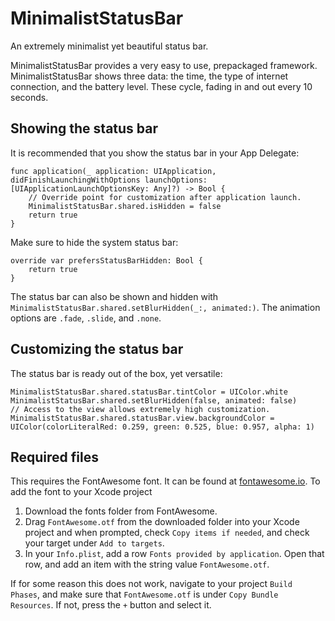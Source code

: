 # MinimalistStatusBar
An extremely minimalist yet beautiful status bar.

MinimalistStatusBar provides a very easy to use, prepackaged framework. MinimalistStatusBar shows three data: the time, the type of internet connection, and the battery level. These cycle, fading in and out every 10 seconds. 

## Showing the status bar

It is recommended that you show the status bar in your App Delegate:

    func application(_ application: UIApplication, didFinishLaunchingWithOptions launchOptions: [UIApplicationLaunchOptionsKey: Any]?) -> Bool {
        // Override point for customization after application launch.
        MinimalistStatusBar.shared.isHidden = false
        return true
    }
    
Make sure to hide the system status bar:

    override var prefersStatusBarHidden: Bool {
        return true
    }
    
The status bar can also be shown and hidden with `MinimalistStatusBar.shared.setBlurHidden(_:, animated:)`. The animation options are `.fade`, `.slide`, and `.none`.
    
## Customizing the status bar    

The status bar is ready out of the box, yet versatile:

    MinimalistStatusBar.shared.statusBar.tintColor = UIColor.white
    MinimalistStatusBar.shared.setBlurHidden(false, animated: false)
    // Access to the view allows extremely high customization.
    MinimalistStatusBar.shared.statusBar.view.backgroundColor = UIColor(colorLiteralRed: 0.259, green: 0.525, blue: 0.957, alpha: 1)

## Required files

This requires the FontAwesome font. It can be found at <a href="https://www.fontawesome.io">fontawesome.io</a>. To add the font to your Xcode project

 1. Download the fonts folder from FontAwesome.
 2. Drag `FontAwesome.otf` from the downloaded folder into your Xcode project and when prompted, check `Copy items if needed`, and check your target under `Add to targets`. 
 3. In your `Info.plist`, add a row `Fonts provided by application`. Open that row, and add an item with the string value `FontAwesome.otf`.

If for some reason this does not work, navigate to your project `Build Phases`, and make sure that `FontAwesome.otf` is under `Copy Bundle Resources`. If not, press the `+` button and select it.
